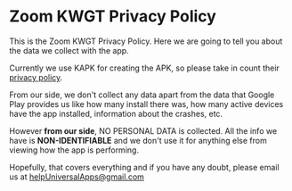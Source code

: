 # Zoom KWGT Privacy Policy 

This is the Zoom KWGT Privacy Policy. Here we are going to tell you about the data we collect with the app.

Currently we use KAPK for creating the APK, so please take in count their [privacy policy](https://help.kustom.rocks/i418-privacy-policy).

From our side, we don't collect any data apart from the data that Google Play provides us like how many install there was, how many active devices have the app installed, information about the crashes, etc.

However **from our side**, NO PERSONAL DATA is collected. All the info we have is **NON-IDENTIFIABLE** and we don't use it for anything else from viewing how the app is performing.

Hopefully, that covers everything and if you have any doubt, please email us at helpUniversalApps@gmail.com
